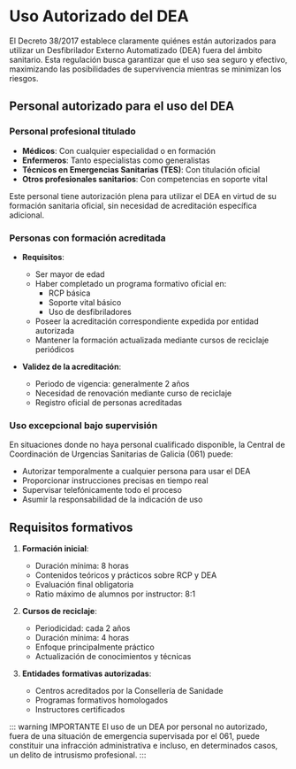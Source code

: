 # Uso Autorizado del DEA

El Decreto 38/2017 establece claramente quiénes están autorizados para utilizar un Desfibrilador Externo Automatizado (DEA) fuera del ámbito sanitario. Esta regulación busca garantizar que el uso sea seguro y efectivo, maximizando las posibilidades de supervivencia mientras se minimizan los riesgos.

## Personal autorizado para el uso del DEA

### Personal profesional titulado

- **Médicos**: Con cualquier especialidad o en formación
- **Enfermeros**: Tanto especialistas como generalistas
- **Técnicos en Emergencias Sanitarias (TES)**: Con titulación oficial
- **Otros profesionales sanitarios**: Con competencias en soporte vital

Este personal tiene autorización plena para utilizar el DEA en virtud de su formación sanitaria oficial, sin necesidad de acreditación específica adicional.

### Personas con formación acreditada

- **Requisitos**:
  - Ser mayor de edad
  - Haber completado un programa formativo oficial en:
    - RCP básica
    - Soporte vital básico
    - Uso de desfibriladores
  - Poseer la acreditación correspondiente expedida por entidad autorizada
  - Mantener la formación actualizada mediante cursos de reciclaje periódicos

- **Validez de la acreditación**:
  - Periodo de vigencia: generalmente 2 años
  - Necesidad de renovación mediante curso de reciclaje
  - Registro oficial de personas acreditadas

### Uso excepcional bajo supervisión

En situaciones donde no haya personal cualificado disponible, la Central de Coordinación de Urgencias Sanitarias de Galicia (061) puede:

- Autorizar temporalmente a cualquier persona para usar el DEA
- Proporcionar instrucciones precisas en tiempo real
- Supervisar telefónicamente todo el proceso
- Asumir la responsabilidad de la indicación de uso

## Requisitos formativos

1. **Formación inicial**:
   - Duración mínima: 8 horas
   - Contenidos teóricos y prácticos sobre RCP y DEA
   - Evaluación final obligatoria
   - Ratio máximo de alumnos por instructor: 8:1

2. **Cursos de reciclaje**:
   - Periodicidad: cada 2 años
   - Duración mínima: 4 horas
   - Enfoque principalmente práctico
   - Actualización de conocimientos y técnicas

3. **Entidades formativas autorizadas**:
   - Centros acreditados por la Consellería de Sanidade
   - Programas formativos homologados
   - Instructores certificados

::: warning IMPORTANTE
El uso de un DEA por personal no autorizado, fuera de una situación de emergencia supervisada por el 061, puede constituir una infracción administrativa e incluso, en determinados casos, un delito de intrusismo profesional.
:::
